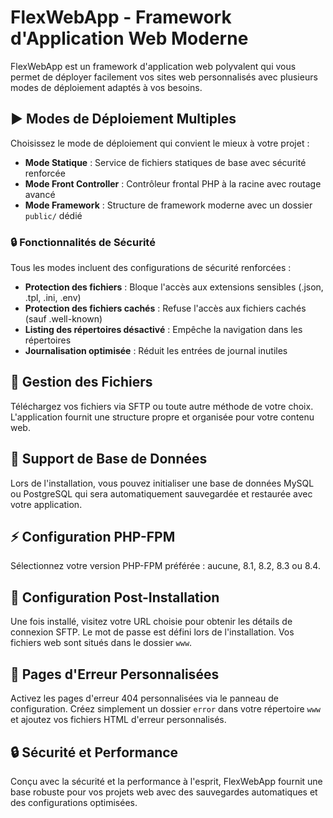# FlexWebApp - Framework d'Application Web Moderne

FlexWebApp est un framework d'application web polyvalent qui vous permet de déployer facilement vos sites web personnalisés avec plusieurs modes de déploiement adaptés à vos besoins.

## ▶️ Modes de Déploiement Multiples

Choisissez le mode de déploiement qui convient le mieux à votre projet :

- **Mode Statique** : Service de fichiers statiques de base avec sécurité renforcée
- **Mode Front Controller** : Contrôleur frontal PHP à la racine avec routage avancé
- **Mode Framework** : Structure de framework moderne avec un dossier `public/` dédié

### 🔒 Fonctionnalités de Sécurité

Tous les modes incluent des configurations de sécurité renforcées :
- **Protection des fichiers** : Bloque l'accès aux extensions sensibles (.json, .tpl, .ini, .env)
- **Protection des fichiers cachés** : Refuse l'accès aux fichiers cachés (sauf .well-known)
- **Listing des répertoires désactivé** : Empêche la navigation dans les répertoires
- **Journalisation optimisée** : Réduit les entrées de journal inutiles

## 📁 Gestion des Fichiers

Téléchargez vos fichiers via SFTP ou toute autre méthode de votre choix. L'application fournit une structure propre et organisée pour votre contenu web.

## 💾 Support de Base de Données

Lors de l'installation, vous pouvez initialiser une base de données MySQL ou PostgreSQL qui sera automatiquement sauvegardée et restaurée avec votre application.

## ⚡ Configuration PHP-FPM

Sélectionnez votre version PHP-FPM préférée : aucune, 8.1, 8.2, 8.3 ou 8.4.

## 🔧 Configuration Post-Installation

Une fois installé, visitez votre URL choisie pour obtenir les détails de connexion SFTP. Le mot de passe est défini lors de l'installation. Vos fichiers web sont situés dans le dossier `www`.

## 🎨 Pages d'Erreur Personnalisées

Activez les pages d'erreur 404 personnalisées via le panneau de configuration. Créez simplement un dossier `error` dans votre répertoire `www` et ajoutez vos fichiers HTML d'erreur personnalisés.

## 🔒 Sécurité et Performance

Conçu avec la sécurité et la performance à l'esprit, FlexWebApp fournit une base robuste pour vos projets web avec des sauvegardes automatiques et des configurations optimisées. 
